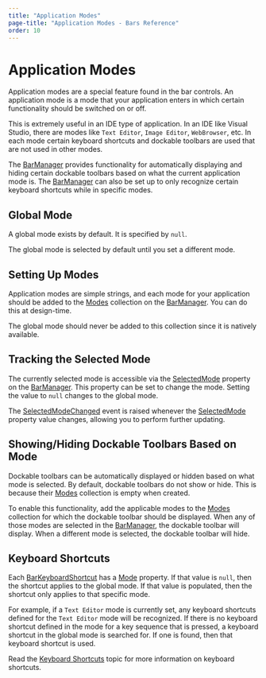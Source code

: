 ```yaml
---
title: "Application Modes"
page-title: "Application Modes - Bars Reference"
order: 10
---
```

# Application Modes

Application modes are a special feature found in the bar controls.  An application mode is a mode that your application enters in which certain functionality should be switched on or off.

This is extremely useful in an IDE type of application.  In an IDE like Visual Studio, there are modes like `Text Editor`, `Image Editor`, `WebBrowser`, etc.  In each mode certain keyboard shortcuts and dockable toolbars are used that are not used in other modes.

The [BarManager](xref:@ActiproUIRoot.Controls.Bars.BarManager) provides functionality for automatically displaying and hiding certain dockable toolbars based on what the current application mode is.  The [BarManager](xref:@ActiproUIRoot.Controls.Bars.BarManager) can also be set up to only recognize certain keyboard shortcuts while in specific modes.

## Global Mode

A global mode exists by default.  It is specified by `null`.

The global mode is selected by default until you set a different mode.

## Setting Up Modes

Application modes are simple strings, and each mode for your application should be added to the [Modes](xref:@ActiproUIRoot.Controls.Bars.BarManager.Modes) collection on the [BarManager](xref:@ActiproUIRoot.Controls.Bars.BarManager).  You can do this at design-time.

The global mode should never be added to this collection since it is natively available.

## Tracking the Selected Mode

The currently selected mode is accessible via the [SelectedMode](xref:@ActiproUIRoot.Controls.Bars.BarManager.SelectedMode) property on the [BarManager](xref:@ActiproUIRoot.Controls.Bars.BarManager).  This property can be set to change the mode.  Setting the value to `null` changes to the global mode.

The [SelectedModeChanged](xref:@ActiproUIRoot.Controls.Bars.BarManager.SelectedModeChanged) event is raised whenever the [SelectedMode](xref:@ActiproUIRoot.Controls.Bars.BarManager.SelectedMode) property value changes, allowing you to perform further updating.

## Showing/Hiding Dockable Toolbars Based on Mode

Dockable toolbars can be automatically displayed or hidden based on what mode is selected.  By default, dockable toolbars do not show or hide.  This is because their [Modes](xref:@ActiproUIRoot.Controls.Bars.DockableToolBar.Modes) collection is empty when created.

To enable this functionality, add the applicable modes to the [Modes](xref:@ActiproUIRoot.Controls.Bars.DockableToolBar.Modes) collection for which the dockable toolbar should be displayed.  When any of those modes are selected in the [BarManager](xref:@ActiproUIRoot.Controls.Bars.BarManager), the dockable toolbar will display.  When a different mode is selected, the dockable toolbar will hide.

## Keyboard Shortcuts

Each [BarKeyboardShortcut](xref:@ActiproUIRoot.Controls.Bars.BarKeyboardShortcut) has a [Mode](xref:@ActiproUIRoot.Controls.Bars.BarKeyboardShortcut.Mode) property.  If that value is `null`, then the shortcut applies to the global mode.  If that value is populated, then the shortcut only applies to that specific mode.

For example, if a `Text Editor` mode is currently set, any keyboard shortcuts defined for the `Text Editor` mode will be recognized.  If there is no keyboard shortcut defined in the mode for a key sequence that is pressed, a keyboard shortcut in the global mode is searched for.  If one is found, then that keyboard shortcut is used.

Read the [Keyboard Shortcuts](keyboard-shortcuts.md) topic for more information on keyboard shortcuts.

